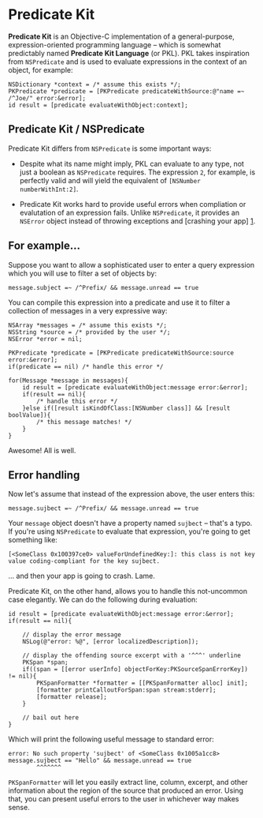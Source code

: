 # Predicate Kit
**Predicate Kit** is an Objective-C implementation of a general-purpose, expression-oriented programming language – which is somewhat predictably named **Predicate Kit Language** (or PKL). PKL takes inspiration from `NSPredicate` and is used to evaluate expressions in the context of an object, for example:

	NSDictionary *context = /* assume this exists */;
	PKPredicate *predicate = [PKPredicate predicateWithSource:@"name =~ /^Joe/" error:&error];
	id result = [predicate evaluateWithObject:context];

## Predicate Kit / NSPredicate

Predicate Kit differs from `NSPredicate` is some important ways:

 * Despite what its name might imply, PKL can evaluate to any type, not just a boolean as `NSPredicate` requires. The expression `2`, for example, is perfectly valid and will yield the equivalent of `[NSNumber numberWithInt:2]`.
 
 * Predicate Kit works hard to provide useful errors when compliation or evalutation of an expression fails. Unlike `NSPredicate`, it provides an `NSError` object instead of throwing exceptions and [crashing your app] [1].
 
## For example...
Suppose you want to allow a sophisticated user to enter a query expression which you will use to filter a set of objects by:

	message.subject =~ /^Prefix/ && message.unread == true

You can compile this expression into a predicate and use it to filter a collection of messages in a very expressive way:

	NSArray *messages = /* assume this exists */;
	NSString *source = /* provided by the user */;
	NSError *error = nil;
	
	PKPredicate *predicate = [PKPredicate predicateWithSource:source error:&error];
	if(predicate == nil) /* handle this error */
	
	for(Message *message in messages){
		id result = [predicate evaluateWithObject:message error:&error];
		if(result == nil){
			/* handle this error */
		}else if([result isKindOfClass:[NSNumber class]] && [result boolValue]){
			/* this message matches! */
		}
	}
	
Awesome! All is well.

## Error handling

Now let's assume that instead of the expression above, the user enters this:

	message.sujbect =~ /^Prefix/ && message.unread == true
	
Your `message` object doesn't have a property named `sujbect` – that's a typo. If you're using `NSPredicate` to evaluate that expression, you're going to get something like:

	[<SomeClass 0x100397ce0> valueForUndefinedKey:]: this class is not key value coding-compliant for the key sujbect.

… and then your app is going to crash. Lame.

Predicate Kit, on the other hand, allows you to handle this not-uncommon case elegantly. We can do the following during evaluation:

	id result = [predicate evaluateWithObject:message error:&error];
	if(result == nil){
		
		// display the error message
		NSLog(@"error: %@", [error localizedDescription]);
		
		// display the offending source excerpt with a '^^^' underline
		PKSpan *span;
		if((span = [[error userInfo] objectForKey:PKSourceSpanErrorKey]) != nil){
		    PKSpanFormatter *formatter = [[PKSpanFormatter alloc] init];
		    [formatter printCalloutForSpan:span stream:stderr];
		    [formatter release];
		}
		
		// bail out here
	}

Which will print the following useful message to standard error:

	error: No such property 'sujbect' of <SomeClass 0x1005a1cc8>
	message.sujbect == "Hello" && message.unread == true
            ^^^^^^^

`PKSpanFormatter` will let you easily extract  line, column, excerpt, and other information about the region of the source that produced an error. Using that, you can present useful errors to the user in whichever way makes sense.

[1]: http://developer.apple.com/library/mac/#documentation/Cocoa/Conceptual/Exceptions/Exceptions.html